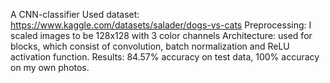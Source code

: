 A CNN-classifier
Used dataset: https://www.kaggle.com/datasets/salader/dogs-vs-cats
Preprocessing: I scaled images to be 128x128 with 3 color channels
Architecture: used for blocks, which consist of convolution, batch normalization and ReLU activation function.
Results: 84.57% accuracy on test data, 100% accuracy on my own photos.
